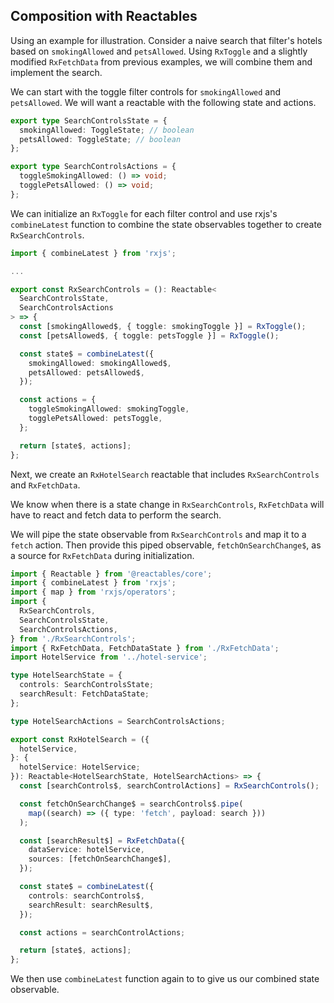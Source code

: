 ## Composition with Reactables <a name="reactable-composition">

Using an example for illustration. Consider a naive search that filter's hotels based on `smokingAllowed` and `petsAllowed`. Using `RxToggle` and a slightly modified `RxFetchData` from previous examples, we will combine them and implement the search.

We can start with the toggle filter controls for `smokingAllowed` and `petsAllowed`. We will want a reactable with the following state and actions.

```typescript
export type SearchControlsState = {
  smokingAllowed: ToggleState; // boolean
  petsAllowed: ToggleState; // boolean
};

export type SearchControlsActions = {
  toggleSmokingAllowed: () => void;
  togglePetsAllowed: () => void;
};
```

We can initialize an `RxToggle` for each filter control and use rxjs's `combineLatest` function to combine the state observables together to create `RxSearchControls`.

```typescript
import { combineLatest } from 'rxjs';

...

export const RxSearchControls = (): Reactable<
  SearchControlsState,
  SearchControlsActions
> => {
  const [smokingAllowed$, { toggle: smokingToggle }] = RxToggle();
  const [petsAllowed$, { toggle: petsToggle }] = RxToggle();

  const state$ = combineLatest({
    smokingAllowed: smokingAllowed$,
    petsAllowed: petsAllowed$,
  });

  const actions = {
    toggleSmokingAllowed: smokingToggle,
    togglePetsAllowed: petsToggle,
  };

  return [state$, actions];
};

```

Next, we create an `RxHotelSearch` reactable that includes `RxSearchControls` and `RxFetchData`.

We know when there is a state change in `RxSearchControls`, `RxFetchData` will have to react and fetch data to perform the search.

We will pipe the state observable from `RxSearchControls` and map it to a `fetch` action. Then provide this piped observable, `fetchOnSearchChange$`, as a source for `RxFetchData` during initialization.

```typescript
import { Reactable } from '@reactables/core';
import { combineLatest } from 'rxjs';
import { map } from 'rxjs/operators';
import {
  RxSearchControls,
  SearchControlsState,
  SearchControlsActions,
} from './RxSearchControls';
import { RxFetchData, FetchDataState } from './RxFetchData';
import HotelService from '../hotel-service';

type HotelSearchState = {
  controls: SearchControlsState;
  searchResult: FetchDataState;
};

type HotelSearchActions = SearchControlsActions;

export const RxHotelSearch = ({
  hotelService,
}: {
  hotelService: HotelService;
}): Reactable<HotelSearchState, HotelSearchActions> => {
  const [searchControls$, searchControlActions] = RxSearchControls();

  const fetchOnSearchChange$ = searchControls$.pipe(
    map((search) => ({ type: 'fetch', payload: search }))
  );

  const [searchResult$] = RxFetchData({
    dataService: hotelService,
    sources: [fetchOnSearchChange$],
  });

  const state$ = combineLatest({
    controls: searchControls$,
    searchResult: searchResult$,
  });

  const actions = searchControlActions;

  return [state$, actions];
};

```

We then use `combineLatest` function again to to give us our combined state observable.
